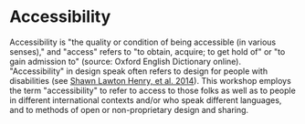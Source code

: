 # Accessibility

Accessibility is "the quality or condition of being accessible (in various senses)," and "access" refers to "to obtain, acquire; to get hold of" or "to gain admission to" (source: Oxford English Dictionary online). "Accessibility" in design speak often refers to design for people with disabilities (see [Shawn Lawton Henry, et al. 2014](https://dl.acm.org/citation.cfm?doid=2596695.2596719)). This workshop employs the term "accessibility" to refer to access to those folks as well as to people in different international contexts and/or who speak different languages, and to methods of open or non-proprietary design and sharing.
